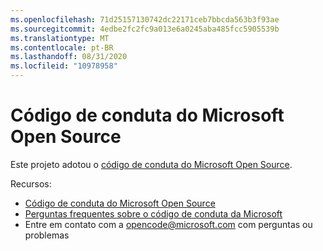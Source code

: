 ```yaml
---
ms.openlocfilehash: 71d25157130742dc22171ceb7bbcda563b3f93ae
ms.sourcegitcommit: 4edbe2fc2fc9a013e6a0245aba485fcc5905539b
ms.translationtype: MT
ms.contentlocale: pt-BR
ms.lasthandoff: 08/31/2020
ms.locfileid: "10978958"
---
```

# Código de conduta do Microsoft Open Source

Este projeto adotou o [código de conduta do Microsoft Open Source](https://opensource.microsoft.com/codeofconduct/).

Recursos:

- [Código de conduta do Microsoft Open Source](https://opensource.microsoft.com/codeofconduct/)
- [Perguntas frequentes sobre o código de conduta da Microsoft](https://opensource.microsoft.com/codeofconduct/faq/)
- Entre em contato com a [opencode@microsoft.com](mailto:opencode@microsoft.com) com perguntas ou problemas
